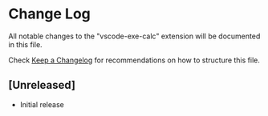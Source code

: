 # Change Log

All notable changes to the "vscode-exe-calc" extension will be documented in this file.

Check [Keep a Changelog](http://keepachangelog.com/) for recommendations on how to structure this file.

## [Unreleased]

- Initial release